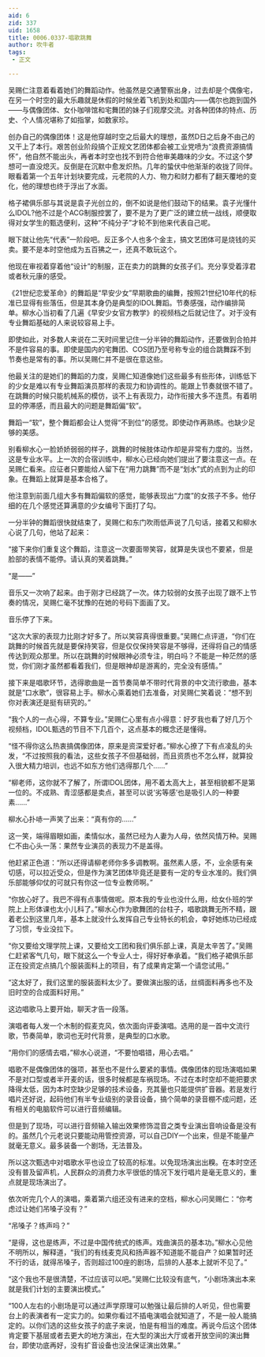 ```yaml
---
aid: 6
zid: 337
uid: 1658
title: 0006.0337-唱歌跳舞
author: 吹牛者
tags: 
 - 正文

---
```




  吴赐仁注意着看着她们的舞蹈动作。他虽然是交通警察出身，过去却是个偶像宅，在另一个时空的最大乐趣就是休假的时候坐着飞机到处和国内——偶尔也跑到国外——与偶像团体、女仆咖啡馆和宅舞团的妹子们观摩交流。对各种团体的特点、历史、个人情况堪称了如指掌，如数家珍。

  创办自己的偶像团体！这是他穿越时空之后最大的理想，虽然D日之后身不由己的又干上了本行。艰苦创业阶段搞个正规文艺团体都会被工业党喷为“浪费资源搞情怀”，他自然不能出头，再者本时空也找不到符合他审美趣味的少女。不过这个梦想可一直没熄灭。反倒是在沉默中愈发炽热。几年的蛰伏中他渐渐的收拢了同伴。眼看着第一个五年计划块要完成，元老院的人力、物力和财力都有了翻天覆地的变化，他的理想也终于浮出了水面。

  格子裙俱乐部与其说是袁子光创立的，倒不如说是他们鼓动下的结果。袁子光懂什么IDOL?他不过是个ACG制服控罢了，要不是为了更广泛的建立统一战线，顺便取得对女学生的甄选便利，这种“不纯分子”才轮不到他来代表自己呢。

  眼下就让他先“代表”一阶段吧。反正多个人也多个金主，搞文艺团体可是烧钱的买卖。要不是本时空他成为五百狒之一，还真不敢玩这个。

  他现在审视着穿着他“设计”的制服，正在卖力的跳舞的女孩子们。充分享受着淳君或者秋元康的感受。

  《21世纪恋爱革命》的舞蹈是“早安少女”早期歌曲的编舞，按照21世纪10年代的标准已显得有些落伍，但是其本身仍是典型的IDOL舞蹈。节奏感强，动作编排简单。柳水心当初看了几遍《早安少女官方教学》的视频档之后就记住了。对于没有专业舞蹈基础的人来说较容易上手。

  即使如此，对多数人来说在二天时间里记住一分半钟的舞蹈动作，还要做到合拍并不是件容易的事。即使是国内的宅舞团、COS团乃至号称专业的组合跳舞踩不到节奏也是常有的事。所以吴赐仁并不是很在意这些。

  他最关注的是她们的舞蹈的力度，吴赐仁知道像她们这些最多有些形体，训练低下的少女是难以有专业舞蹈演员那样的表现力和协调性的。能跟上节奏就很不错了。在跳舞的时候只能机械系的模仿，谈不上有表现力，动作衔接大多不连贯。有着明显的停滞感，而且最大的问题是舞蹈偏“软”。

  舞蹈一“软”，整个舞蹈都会让人觉得“不到位”的感觉。即使动作再熟练。也缺少足够的美感。

  别看柳水心一脸娇娇弱弱的样子，跳舞的时候肢体动作却是非常有力度的。当然，这是专业水平。上一次的合宿训练中，柳水心已经向她们提出了要注意这一点。在吴赐仁看来。应征者只要能给人留下在“用力跳舞”而不是“划水”式的点到为止的印象。在舞蹈上就算是基本合格了。

  他注意到前面几组大多有舞蹈偏软的感觉，能够表现出“力度”的女孩子不多。他仔细的在几个感觉还算满意的少女编号下面打了勾。

  一分半钟的舞蹈很快就结束了，吴赐仁和东门吹雨低声说了几句话，接着又和柳水心说了几句，他站了起来：

  “接下来你们重复这个舞蹈，注意这一次要面带笑容，就算是失误也不要紧，但是脸部的表情不能停。请认真的笑着跳舞。”

  “是——”

  音乐又一次响了起来。由于刚才已经跳了一次。体力较弱的女孩子出现了跟不上节奏的情况，吴赐仁毫不犹豫的在她的号码下面画了叉。

  音乐停了下来。

  “这次大家的表现力比刚才好多了。所以笑容真得很重要。”吴赐仁点评道，“你们在跳舞的时候首先就是要保持笑容，但是仅仅保持笑容是不够得，还得将自己的情感传达到观众那里。所以在跳舞的时候眼神必须专注，明白吗？不能是一种茫然的感觉，你们刚才虽然都看着我们，但是眼神却是游离的，完全没有感情。”

  接下来是唱歌环节，选得歌曲是一首节奏简单不带时代背景的中文流行歌曲，基本就是“口水歌”，很容易上手。柳水心乘着她们去准备，对吴赐仁笑着说：“想不到你对表演还是挺有研究的。”

  “我个人的一点心得，不算专业。”吴赐仁心里有点小得意：好歹我也看了好几万个视频档，IDOL甄选的节目不下几百个，这点基本的概念还是懂得。

  “怪不得你这么热衷搞偶像团体，原来是资深爱好者。”柳水心撩了下有点凌乱的头发，“不过按照我的看法，这些女孩子不但基础弱，而且资质也不怎么样，就算投入很大精力培训，也远不如东方他们选得那几个……”

  “柳老师，这你就不了解了，所谓IDOL团体，用不着太高大上，甚至相貌都不是第一位的。不成熟、青涩感都是卖点，甚至可以说‘劣等感’也是吸引人的一种要素……”

  柳水心扑哧一声笑了出来：“真有你的……”

  这一笑，端得眉眼如画，柔情似水，虽然已经为人妻为人母，依然风情万种。吴赐仁不由心头一荡：果然专业演员的表现力不是盖得。

  他赶紧正色道：“所以还得请柳老师你多多调教啊。虽然素人感，不，业余感有亲切感，可以拉近受众，但是作为演艺团体毕竟还是要有一定的专业水准的。我们俱乐部能够仰仗的可就只有你这一位专业教师啊。”

  “你放心好了。我巴不得有点事情做呢。原本我的专业也没什么用，给女仆班的学院上上形体课也太小儿科了。”柳水心作为歌舞团的台柱子，唱歌跳舞无所不精，跟着老公到这里几年，基本上就没什么发挥自己专业特长的机会，幸好她练功已经成了习惯，专业没拉下。

  “你又要给文理学院上课，又要给文工团和我们俱乐部上课，真是太辛苦了。”吴赐仁赶紧客气几句，眼下就这么一个专业人士，得好好奉承着。“我们格子裙俱乐部正在投资定点搞几个服装面料上的项目，有了成果肯定第一个请您试用。”

  “这太好了，我们这里的服装面料太少了。要做演出服的话，丝绸面料再多也不及旧时空的合成面料好用。”

  这边唱歌马上要开始，聊天才告一段落。

  演唱者每人发一个木制的假麦克风，依次面向评委演唱。选用的是一首中文流行歌，节奏简单，歌词也无时代背景，是典型的口水歌。

  “用你们的感情去唱，”柳水心说道，“不要怕唱错，用心去唱。”

  唱歌不是偶像团体的强项，甚至也不是什么要紧的事情。偶像团体的现场演唱如果不是对口型或者半开麦的话，很多时候都是车祸现场。不过在本时空却不能把要求降得太低，因为本时空缺少足够的技术设备，充其量也只能提供扩音器。若是发行唱片还好说，起码他们有半专业级别的录音设备，搞个简单的录音棚不成问题，还有相关的电脑软件可以进行音频编辑。

  但是到了现场，可以进行音频输入输出效果修饰混音之类专业演出音响设备是没有的。虽然几个元老说只要能动用管控资源，可以自己DIY一个出来，但是不能量产就毫无意义。最多装备一个剧场，无法普及。

  所以这次甄选中对唱歌水平也设立了较高的标准。以免现场演出出糗。在本时空还没有普及留声机，人民群众的消费力水平很低的情况下发行唱片是毫无意义的，重点就是现场演出了。

  依次听完几个人的演唱，乘着第六组还没有进来的空档，柳水心问吴赐仁：“你考虑过让她们吊嗓子没有？”

  “吊嗓子？练声吗？”

  “是得，这也是练声，不过是中国传统式的练声。戏曲演员的基本功。”柳水心见他不明所以，解释道，“我们的有线麦克风和扬声器不知道能不能自产？如果暂时还不行的话，就得吊嗓子，否则超过100座的剧场，后排的人基本上就听不见了。”

  “这个我也不是很清楚，不过应该可以吧。”吴赐仁比较没有底气，“小剧场演出本来就是我们计划的主要演出模式。”

  “100人左右的小剧场是可以通过声学原理可以勉强让最后排的人听见，但也需要台上的表演者有一定实力的。如果你看过不插电演唱会就知道了，不是一般人能搞定的。以你们选的这些女孩子的底子来说，怕是有相当的难度。再说今后这个团体肯定要下基层或者去更大的地方演出，在大型的演出大厅或者开放空间的演出舞台，即使功底再好，没有扩音设备也没法保证演出效果。”


